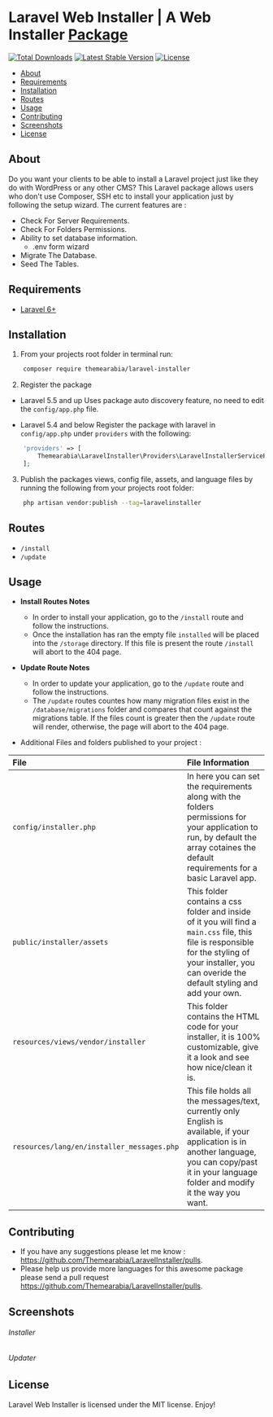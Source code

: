 # Laravel Web Installer | A Web Installer [Package](https://packagist.org/packages/themearabia/laravel-installer)

[![Total Downloads](https://poser.pugx.org/themearabia/laravel-installer/d/total.svg)](https://packagist.org/packages/themearabia/laravel-installer)
[![Latest Stable Version](https://poser.pugx.org/themearabia/laravel-installer/v/stable.svg)](https://packagist.org/packages/themearabia/laravel-installer)
[![License](https://poser.pugx.org/themearabia/laravel-installer/license.svg)](https://packagist.org/packages/themearabia/laravel-installer)

- [About](#about)
- [Requirements](#requirements)
- [Installation](#installation)
- [Routes](#routes)
- [Usage](#usage)
- [Contributing](#contributing)
- [Screenshots](#screenshots)
- [License](#license)

## About

Do you want your clients to be able to install a Laravel project just like they do with WordPress or any other CMS?
This Laravel package allows users who don't use Composer, SSH etc to install your application just by following the setup wizard.
The current features are :

- Check For Server Requirements.
- Check For Folders Permissions.
- Ability to set database information.
	- .env form wizard
- Migrate The Database.
- Seed The Tables.

## Requirements

* [Laravel 6+](https://laravel.com/docs/installation)

## Installation

1. From your projects root folder in terminal run:

```bash
    composer require themearabia/laravel-installer
```

2. Register the package

* Laravel 5.5 and up
Uses package auto discovery feature, no need to edit the `config/app.php` file.

* Laravel 5.4 and below
Register the package with laravel in `config/app.php` under `providers` with the following:

```php
	'providers' => [
	    Themearabia\LaravelInstaller\Providers\LaravelInstallerServiceProvider::class,
	];
```

3. Publish the packages views, config file, assets, and language files by running the following from your projects root folder:

```bash
    php artisan vendor:publish --tag=laravelinstaller
```

## Routes

* `/install`
* `/update`

## Usage

* **Install Routes Notes**
	* In order to install your application, go to the `/install` route and follow the instructions.
	* Once the installation has ran the empty file `installed` will be placed into the `/storage` directory. If this file is present the route `/install` will abort to the 404 page.

* **Update Route Notes**
	* In order to update your application, go to the `/update` route and follow the instructions.
	* The `/update` routes countes how many migration files exist in the `/database/migrations` folder and compares that count against the migrations table. If the files count is greater then the `/update` route will render, otherwise, the page will abort to the 404 page.

* Additional Files and folders published to your project :

|File|File Information|
|:------------|:------------|
|`config/installer.php`|In here you can set the requirements along with the folders permissions for your application to run, by default the array cotaines the default requirements for a basic Laravel app.|
|`public/installer/assets`|This folder contains a css folder and inside of it you will find a `main.css` file, this file is responsible for the styling of your installer, you can overide the default styling and add your own.|
|`resources/views/vendor/installer`|This folder contains the HTML code for your installer, it is 100% customizable, give it a look and see how nice/clean it is.|
|`resources/lang/en/installer_messages.php`|This file holds all the messages/text, currently only English is available, if your application is in another language, you can copy/past it in your language folder and modify it the way you want.|

## Contributing

* If you have any suggestions please let me know : https://github.com/Themearabia/LaravelInstaller/pulls.
* Please help us provide more languages for this awesome package please send a pull request https://github.com/Themearabia/LaravelInstaller/pulls.


## Screenshots

###### Installer

###### Updater


## License

Laravel Web Installer is licensed under the MIT license. Enjoy!
